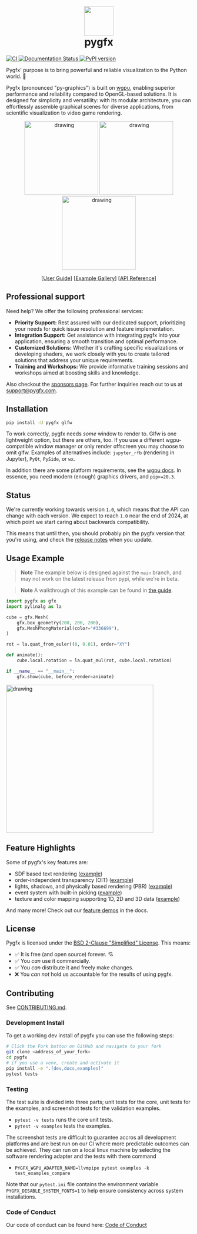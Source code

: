 <h1 align="center"><img src="docs/_static/pygfx.svg" height="80"><br>pygfx</h1>

[![CI ](https://github.com/pygfx/pygfx/workflows/CI/badge.svg)
](https://github.com/pygfx/pygfx/actions)
[![Documentation Status
](https://readthedocs.org/projects/pygfx/badge/?version=stable)
](https://pygfx.readthedocs.io)
[![PyPI version ](https://badge.fury.io/py/pygfx.svg)
](https://badge.fury.io/py/pygfx)

Pygfx' purpose is to bring powerful and reliable visualization to the Python world. 🚀

Pygfx (pronounced "py-graphics") is built on [wgpu](https://github.com/pygfx/wgpu-py/), enabling superior performance and reliability compared to OpenGL-based solutions. It is designed for simplicity and versatility: with its modular architecture, you can effortlessly assemble graphical scenes for diverse applications, from scientific visualization to video game rendering.

<p align="center">
<img src="./docs/_static/readme_sponza.png" alt="drawing" width="200"/>
<img src="./docs/_static/readme_pbr_example.webp" alt="drawing" width="200"/>
<img src="./docs/_static/readme_torus_knot_wire.png" alt="drawing" width="200"/>
</p>
<p align="center">
[<a href="https://pygfx.com/stable/guide.html">User Guide</a>]
[<a href="https://pygfx.com/stable/_gallery/index.html">Example Gallery</a>]
[<a href="https://pygfx.com/stable/reference.html">API Reference</a>]
</p>

## Professional support

Need help? We offer the following professional services:

* **Priority Support:** Rest assured with our dedicated support, prioritizing your needs for quick issue resolution and feature implementation.
* **Integration Support:** Get assistance with integrating pygfx into your application, ensuring a smooth transition and optimal performance.
* **Customized Solutions:** Whether it's crafting specific visualizations or developing shaders, we work closely with you to create tailored solutions that address your unique requirements.
* **Training and Workshops:** We provide informative training sessions and workshops aimed at boosting skills and knowledge.

Also checkout the [sponsors page](https://github.com/sponsors/pygfx).
For further inquiries reach out to us at [support@pygfx.com](mailto:support@pygfx.com).

## Installation

```bash
pip install -U pygfx glfw
```

To work correctly, pygfx needs _some_ window to render to. Glfw is one
lightweight option, but there are others, too. If you use a different
wgpu-compatible window manager or only render offscreen you may choose to omit
glfw. Examples of alternatives include: `jupyter_rfb` (rendering in Jupyter),
`PyQt`, `PySide`, or `wx`.

In addition there are some platform
requirements, see the [wgpu docs](https://wgpu-py.readthedocs.io/en/stable/start.html). In
essence, you need modern (enough) graphics drivers, and `pip>=20.3`.

## Status

We're currently working towards version `1.0`, which means that the API
can change with each version. We expect to reach `1.0` near the end of
2024, at which point we start caring about backwards compatibility.

This means that until then, you should probably pin the pygfx version
that you're using, and check the [release notes](https://github.com/pygfx/pygfx/releases)
when you update.

## Usage Example

> **Note**
> The example below is designed against the `main` branch,
> and may not work on the latest release from pypi, while we're in beta.

> **Note**
> A walkthrough of this example can be found in [the
> guide](https://pygfx.com/stable/guide.html#how-to-use-pygfx).

```python
import pygfx as gfx
import pylinalg as la

cube = gfx.Mesh(
    gfx.box_geometry(200, 200, 200),
    gfx.MeshPhongMaterial(color="#336699"),
)

rot = la.quat_from_euler((0, 0.01), order="XY")

def animate():
    cube.local.rotation = la.quat_mul(rot, cube.local.rotation)

if __name__ == "__main__":
    gfx.show(cube, before_render=animate)

```
<img src="./docs/_static/guide_rotating_cube.gif" alt="drawing" width="400"/>


## Feature Highlights
Some of pygfx's key features are:

- SDF based text rendering ([example](
  https://pygfx.com/stable/_gallery/feature_demo/text_contrast.html))
- order-independent transparency (OIT) ([example](
  https://pygfx.com/stable/_gallery/feature_demo/transparency2.html))
- lights, shadows, and physically based rendering (PBR) ([example](
  https://pygfx.com/stable/_gallery/feature_demo/pbr.html))
- event system with built-in picking ([example](
  https://pygfx.com/stable/_gallery/feature_demo/picking_points.html))
- texture and color mapping supporting 1D, 2D and 3D data ([example](
  https://pygfx.com/stable/_gallery/feature_demo/colormap_channels.html))


And many more! Check out our [feature demos](
https://pygfx.com/stable/_gallery/index.html) in the docs.

## License

Pygfx is licensed under the [BSD 2-Clause "Simplified" License](LICENSE). This means:

- :white_check_mark: It is free (and open source) forever. :cupid:
- :white_check_mark: You _can_ use it commercially.
- :white_check_mark: You _can_ distribute it and freely make changes.
- :x: You _can not_ hold us accountable for the results of using pygfx.

## Contributing

See [CONTRIBUTING.md](CONTRIBUTING.md).

### Development Install
To get a working dev install of pygfx you can use the following steps:

```bash
# Click the Fork button on GitHub and navigate to your fork
git clone <address_of_your_fork>
cd pygfx
# if you use a venv, create and activate it
pip install -e ".[dev,docs,examples]"
pytest tests
```

### Testing

The test suite is divided into three parts; unit tests for the core, unit
tests for the examples, and screenshot tests for the validation examples.

* `pytest -v tests` runs the core unit tests.
* `pytest -v examples` tests the examples.

The screenshot tests are difficult to guarantee accros all development
platforms and are best run on our CI where more predictable outcomes can be
achieved. They can run on a local linux machine by selecting the software
rendering adapter and the tests with them command

* `PYGFX_WGPU_ADAPTER_NAME=llvmpipe pytest examples -k test_examples_compare`

Note that our `pytest.ini` file contains the environment variable
`PYGFX_DISABLE_SYSTEM_FONTS=1` to help ensure consistency across system
installations.


### Code of Conduct

Our code of conduct can be found here: [Code of Conduct](./CODE_OF_CONDUCT.md)
